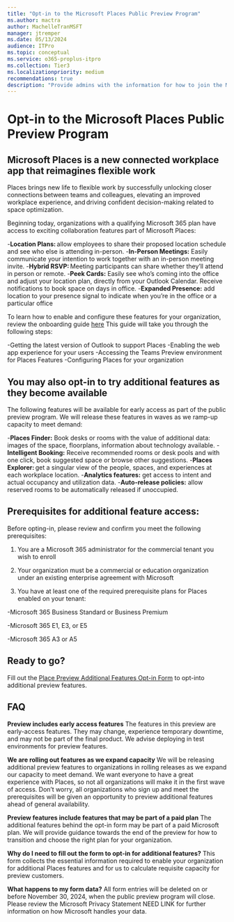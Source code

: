 ```yaml
---
title: "Opt-in to the Microsoft Places Public Preview Program"
ms.author: mactra
author: MachelleTranMSFT
manager: jtremper
ms.date: 05/13/2024
audience: ITPro
ms.topic: conceptual
ms.service: o365-proplus-itpro
ms.collection: Tier3
ms.localizationpriority: medium
recommendations: true
description: "Provide admins with the information for how to join the Microsoft Places Public Preview Program."
---
```


# Opt-in to the Microsoft Places Public Preview Program

## Microsoft Places is a new connected workplace app that reimagines flexible work

Places brings new life to flexible work by successfully unlocking closer connections between teams and colleagues, elevating an improved workplace experience, and driving confident decision-making related to space optimization.

Beginning today, organizations with a qualifying Microsoft 365 plan have access to exciting collaboration features part of Microsoft Places:

-**Location Plans:** allow employees to share their proposed location schedule and see who else is attending in-person. 
-**In-Person Meetings:** Easily communicate your intention to work together with an in-person meeting invite. 
-**Hybrid RSVP:** Meeting participants can share whether they’ll attend in person or remote. 
-**Peek Cards:** Easily see who’s coming into the office and adjust your location plan, directly from your Outlook Calendar. Receive notifications to book space on days in office. 
-**Expanded Presence:** add location to your presence signal to indicate when you’re in the office or a particular office 

To learn how to enable and configure these features for your organization, review the onboarding guide [here](deployoffice/places/deployment-guide-for-places) This guide will take you through the following steps:  

-Getting the latest version of Outlook to support Places 
-Enabling the web app experience for your users
-Accessing the Teams Preview environment for Places Features 
-Configuring Places for your organization

## You may also opt-in to try additional features as they become available 

The following features will be available for early access as part of the public preview program. We will release these features in waves as we ramp-up capacity to meet demand:  

-**Places Finder:** Book desks or rooms with the value of additional data: images of the space, floorplans, information about technology available. 
-**Intelligent Booking:** Receive recommended rooms or desk pools and with one click, book suggested space or browse other suggestions. 
-**Places Explorer:** get a singular view of the people, spaces, and experiences at each workplace location. 
-**Analytics features:** get access to intent and actual occupancy and utilization data. 
-**Auto-release policies:** allow reserved rooms to be automatically released if unoccupied.

## Prerequisites for additional feature access:  

Before opting-in, please review and confirm you meet the following prerequisites:  

1. You are a Microsoft 365 administrator for the commercial tenant you wish to enroll  

2. Your organization must be a commercial or education organization under an existing enterprise agreement with Microsoft  

3. You have at least one of the required prerequisite plans for Places enabled on your tenant: 

-Microsoft 365 Business Standard or Business Premium 

-Microsoft 365 E1, E3, or E5 

-Microsoft 365 A3 or A5

## Ready to go?  

Fill out the [Place Preview Additional Features Opt-in Form](https://forms.office.com/r/XJFTwNQep6) to opt-into additional preview features.

## FAQ

**Preview includes early access features** 
The features in this preview are early-access features. They may change, experience temporary downtime, and may not be part of the final product. We advise deploying in test environments for preview features.  

**We are rolling out features as we expand capacity**
We will be releasing additional preview features to organizations in rolling releases as we expand our capacity to meet demand. We want everyone to have a great experience with Places, so not all organizations will make it in the first wave of access. Don’t worry, all organizations who sign up and meet the prerequisites will be given an opportunity to preview additional features ahead of general availability. 

**Preview features include features that may be part of a paid plan** 
The additional features behind the opt-in form may be part of a paid Microsoft plan. We will provide guidance towards the end of the preview for how to transition and choose the right plan for your organization. 

**Why do I need to fill out the form to opt-in for additional features?**
This form collects the essential information required to enable your organization for additional Places features and for us to calculate requisite capacity for preview customers.  

**What happens to my form data?**
All form entries will be deleted on or before November 30, 2024, when the public preview program will close. Please review the Microsoft Privacy Statement NEED LINK for further information on how Microsoft handles your data.  
